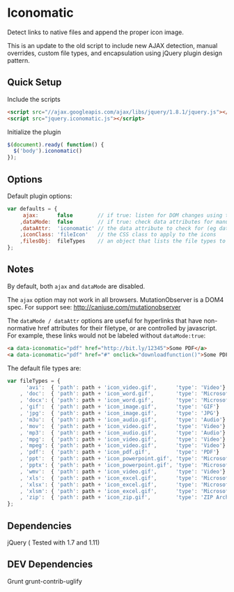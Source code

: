 Iconomatic
===============

Detect links to native files and append the proper icon image.


This is an update to the old script to include new AJAX detection, manual overrides, custom file types, and encapsulation using jQuery plugin design pattern.


## Quick Setup
Include the scripts
```html
<script src="//ajax.googleapis.com/ajax/libs/jquery/1.8.1/jquery.js"></script>
<script src="jquery.iconomatic.js"></script>
```

Initialize the plugin
```js
$(document).ready( function() {
  $('body').iconomatic()
});
```
## Options
Default plugin options:
```js
var defaults = {
     ajax:      false        // if true: listen for DOM changes using the MutationObserver object
    ,dataMode:  false        // if true: check data attributes for manually tagged links (useful for redirected links)
    ,dataAttr:  'iconomatic' // the data attribute to check for (eg data-iconomatic="pdf")
    ,iconClass: 'fileIcon'   // the CSS class to apply to the icons
    ,filesObj:  fileTypes    // an object that lists the file types to label with icons (see structure below)
};
```
## Notes
By default, both ```ajax``` and ```dataMode``` are disabled.

The ```ajax``` option may not work in all browsers. MutationObserver is a DOM4 spec.
For support see: http://caniuse.com/mutationobserver

The ```dataMode / dataAttr``` options are useful for hyperlinks that have non-normative href attributes for their filetype, or are controlled by javascript.  
For example, these links would not be labeled without ```dataMode:true```:    
```html
<a data-iconomatic="pdf" href="http://bit.ly/12345">Some PDF</a>
<a data-iconomatic="pdf" href="#" onclick="downloadfunction()">Some PDF</a>
```  

The default file types are:
```js
var fileTypes = {
      'avi':  { 'path': path + 'icon_video.gif',      'type': 'Video'}
    , 'doc':  { 'path': path + 'icon_word.gif',       'type': 'Microsoft Word'}
    , 'docx': { 'path': path + 'icon_word.gif',       'type': 'Microsoft Word'}
    , 'gif':  { 'path': path + 'icon_image.gif',      'type': 'GIF'}
    , 'jpg':  { 'path': path + 'icon_image.gif',      'type': 'JPG'}
    , 'm3u':  { 'path': path + 'icon_audio.gif',      'type': 'Audio'}
    , 'mov':  { 'path': path + 'icon_video.gif',      'type': 'Video'}
    , 'mp3':  { 'path': path + 'icon_audio.gif',      'type': 'Audio'}
    , 'mpg':  { 'path': path + 'icon_video.gif',      'type': 'Video'}
    , 'mpeg': { 'path': path + 'icon_video.gif',      'type': 'Video'}
    , 'pdf':  { 'path': path + 'icon_pdf.gif',        'type': 'PDF'}
    , 'ppt':  { 'path': path + 'icon_powerpoint.gif', 'type': 'Microsoft PowerPoint'}
    , 'pptx': { 'path': path + 'icon_powerpoint.gif', 'type': 'Microsoft PowerPoint'}
    , 'wmv':  { 'path': path + 'icon_video.gif',      'type': 'Video'}
    , 'xls':  { 'path': path + 'icon_excel.gif',      'type': 'Microsoft Excel'}
    , 'xlsx': { 'path': path + 'icon_excel.gif',      'type': 'Microsoft Excel'}
    , 'xlsm': { 'path': path + 'icon_excel.gif',      'type': 'Microsoft Excel'}
    , 'zip':  { 'path': path + 'icon_zip.gif',        'type': 'ZIP Archive'}
};
```

## Dependencies
jQuery ( Tested with 1.7 and 1.11)

## DEV Dependencies
Grunt
grunt-contrib-uglify
